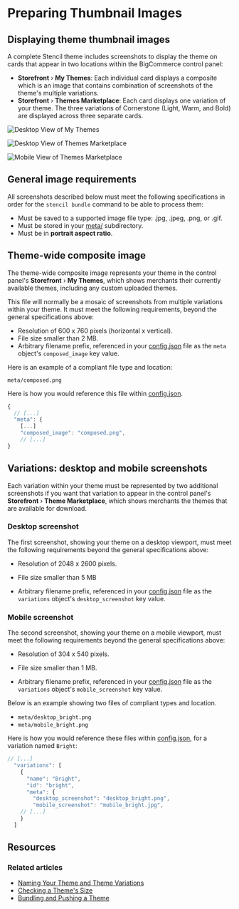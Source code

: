 # Preparing Thumbnail Images



## Displaying theme thumbnail images


A complete Stencil theme includes screenshots to display the theme on cards that appear in two locations within the BigCommerce control panel:


* **Storefront** › **My Themes**: Each individual card displays a composite which is an image that contains combination of screenshots of the theme's multiple variations.
* **Storefront** › **Themes Marketplace**: Each card displays one variation of your theme. The three variations of Cornerstone (Light, Warm, and Bold) are displayed across three separate cards.

![Desktop View of My Themes](//s3.amazonaws.com/user-content.stoplight.io/6116/1563226648470 "Desktop View of My Themes")

![Desktop View of Themes Marketplace](//s3.amazonaws.com/user-content.stoplight.io/6116/1563227303129 "Desktop View of Themes Marketplace")

![Mobile View of Themes Marketplace](//s3.amazonaws.com/user-content.stoplight.io/6116/1563227341485 "Mobile View of Themes Marketplace")

## General image requirements

All screenshots described below must meet the following specifications in order for the `stencil bundle` command to be able to process them:
* Must be saved to a supported image file type: .jpg, .jpeg, .png, or .gif.
* Must be stored in your [meta/](https://github.com/bigcommerce/cornerstone/tree/master/meta) subdirectory.
* Must be in **portrait aspect ratio**.

## Theme-wide composite image

The theme-wide composite image represents your theme in the control panel's **Storefront** › **My Themes**, which shows merchants their currently available themes, including any custom uploaded themes.


This file will normally be a mosaic of screenshots from multiple variations within your theme. It must meet the following requirements, beyond the general specifications above:

* Resolution of 600 x 760 pixels (horizontal x vertical).
* File size smaller than 2 MB.
* Arbitrary filename prefix, referenced in your [config.json](https://github.com/bigcommerce/cornerstone/blob/master/config.json) file as the `meta` object's `composed_image` key value.

Here is an example of a compliant file type and location:

`meta/composed.png`

Here is how you would reference this file within [config.json](https://github.com/bigcommerce/cornerstone/blob/master/config.json).

```js
{
  // [...]
  "meta": {
    [...]
    "composed_image": "composed.png",
    // [...]
}
```

## Variations: desktop and mobile screenshots

Each variation within your theme must be represented by two additional screenshots if you want that variation to appear in the control panel's  **Storefront** › **Theme Marketplace**, which shows merchants the themes that are available for download.

### Desktop screenshot

The first screenshot, showing your theme on a desktop viewport, must meet the following requirements beyond the general specifications above:
* Resolution of 2048 x 2600 pixels.

* File size smaller than 5 MB
* Arbitrary filename prefix, referenced in your [config.json](https://github.com/bigcommerce/cornerstone/blob/master/config.json) file as the `variations` object's `desktop_screenshot` key value.

### Mobile screenshot

The second screenshot, showing your theme on a mobile viewport, must meet the following requirements beyond the general specifications above:
* Resolution of 304 x 540 pixels.

* File size smaller than 1 MB.
* Arbitrary filename prefix, referenced in your [config.json](https://github.com/bigcommerce/cornerstone/blob/master/config.json) file as the `variations` object's `mobile_screenshot` key value.

Below is an example showing two files of compliant types and location.

* `meta/desktop_bright.png`
* `meta/mobile_bright.png`

Here is how you would reference these files within [config.json](https://github.com/bigcommerce/cornerstone/blob/master/config.json), for a variation named `Bright`:

```js
// [...]
  "variations": [
    {
      "name": "Bright",
      "id": "bright",
      "meta": {
        "desktop_screenshot": "desktop_bright.png",
        "mobile_screenshot": "mobile_bright.jpg",
    // [...]
    }
  ]

```

## Resources

### Related articles
* [Naming Your Theme and Theme Variations](https://developer.bigcommerce.com/stencil-docs/deploying-a-theme/naming-your-theme)
* [Checking a Theme's Size](https://developer.bigcommerce.com/stencil-docs/deploying-a-theme/checking-a-themes-size)
* [Bundling and Pushing a Theme](https://developer.bigcommerce.com/stencil-docs/deploying-a-theme/bundling-and-pushing)
